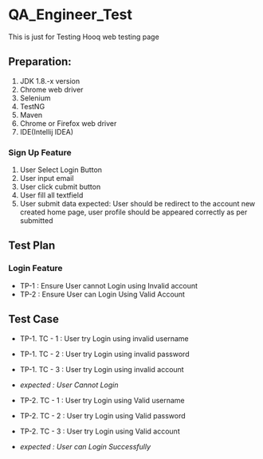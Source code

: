 # QA_Engineer_Test
This is just for Testing Hooq web testing page

## Preparation:
1. JDK 1.8.-x version
2. Chrome web driver
3. Selenium
4. TestNG
5. Maven
6. Chrome or Firefox web driver
7. IDE(Intellij IDEA)

### Sign Up Feature
1. User Select Login Button
2. User input email
3. User click cubmit button
4. User fill all textfield 
5. User submit data
expected: User should be redirect to the account new created home page, user profile should be appeared correctly as per submitted

## Test Plan
### Login Feature
* TP-1 : Ensure User cannot Login using Invalid account
* TP-2 : Ensure User can Login Using Valid Account
 
## Test Case
* TP-1. TC - 1 : User try Login using invalid username
* TP-1. TC - 2 : User try Login using invalid password
* TP-1. TC - 3 : User try Login using invalid account
* _expected : User Cannot Login_
  
* TP-2. TC - 1 : User try Login using Valid username
* TP-2. TC - 2 : User try Login using Valid password
* TP-2. TC - 3 : User try Login using Valid account
* _expected : User can Login Successfully_
